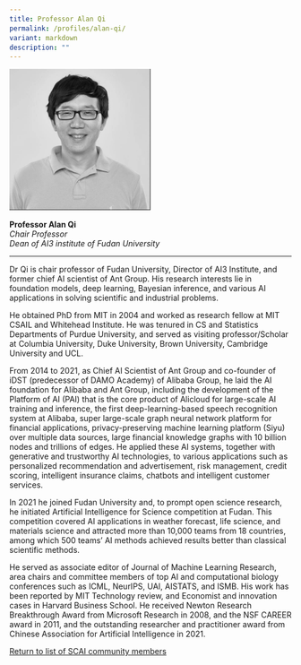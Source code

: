 ```yaml
---
title: Professor Alan Qi
permalink: /profiles/alan-qi/
variant: markdown
description: ""
---
```

<div style="width:50%"><img src="/images/People/alan_qi.jpeg" alt="Professor Alan Qi"></div>

**Professor Alan Qi**<br>*Chair Professor*<br>*Dean of AI3 institute of Fudan University*<br>

---

Dr Qi is chair professor of Fudan University, Director of AI3 Institute, and former chief AI scientist of Ant Group. His research interests lie in foundation models, deep learning, Bayesian inference, and various AI applications in solving scientific and industrial problems. 

He obtained PhD from MIT in 2004 and worked as research fellow at MIT CSAIL and Whitehead Institute. He was tenured in CS and Statistics Departments of Purdue University, and served as visiting professor/Scholar at Columbia University, Duke University, Brown University, Cambridge University and UCL. 

From 2014 to 2021, as Chief AI Scientist of Ant Group and co-founder of iDST (predecessor of DAMO Academy) of Alibaba Group, he laid the AI foundation for Alibaba and Ant Group, including the development of the Platform of AI (PAI) that is the core product of Alicloud for large-scale AI training and inference, the first deep-learning-based speech recognition system at Alibaba, super large-scale graph neural network platform for financial applications, privacy-preserving machine learning platform (Siyu) over multiple data sources, large financial knowledge graphs with 10 billion nodes and trillions of edges. He applied these AI systems, together with generative and trustworthy AI technologies, to various applications such as personalized recommendation and advertisement, risk management, credit scoring, intelligent insurance claims, chatbots and intelligent customer services. 

In 2021 he joined Fudan University and, to prompt open science research, he initiated Artificial Intelligence for Science competition at Fudan. This competition covered AI applications in weather forecast, life science, and materials science and attracted more than 10,000 teams from 18 countries, among which 500 teams’ AI methods achieved results better than classical scientific methods. 

He served as associate editor of Journal of Machine Learning Research, area chairs and committee members of top AI and computational biology conferences such as ICML, NeurIPS, UAI, AISTATS, and ISMB. His work has been reported by MIT Technology review, and Economist and innovation cases in Harvard Business School. He received Newton Research Breakthrough Award from Microsoft Research in 2008, and the NSF CAREER award in 2011, and the outstanding researcher and practitioner award from Chinese Association for Artificial Intelligence in 2021.

[Return to list of SCAI community members](/community)